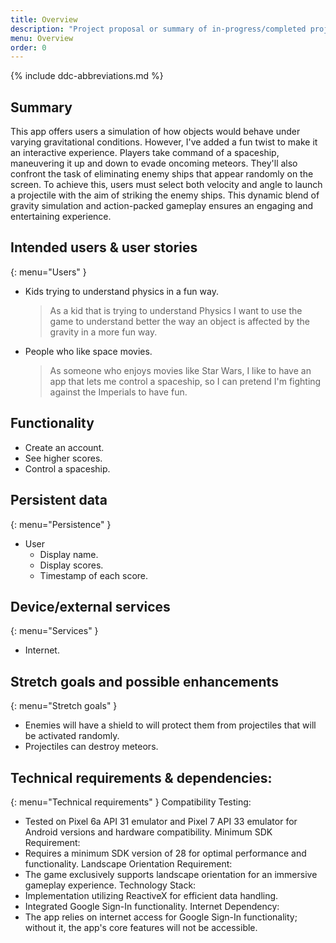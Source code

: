 ```yaml
---
title: Overview
description: "Project proposal or summary of in-progress/completed project."
menu: Overview
order: 0
---
```


{% include ddc-abbreviations.md %}

## Summary
This app offers users a simulation of how objects would behave under varying gravitational conditions. 
However, I've added a fun twist to make it an interactive experience. Players take command of a spaceship, 
maneuvering it up and down to evade oncoming meteors. They'll also confront the task of eliminating enemy ships 
that appear randomly on the screen. To achieve this, users must select both velocity and angle to launch a projectile 
with the aim of striking the enemy ships. This dynamic blend of gravity simulation and action-packed gameplay 
ensures an engaging and entertaining experience.


[//]: # (This app lets users experience a simulation of how objects would behave if it was falling in different gravities, but I'm trying to do it )

[//]: # (in a more fun way, so the user will be able to play with that idea. The user will be able to control a spaceship moving it )

[//]: # (up and down trying to avoid the meteors that will be flying in the opposite direction, also the user will have to destroy)

[//]: # (enemy's ship that will be display in random position in the screen, to destroy the enemy's ship the user will have to select)

[//]: # (the velocity and an angle to shoot a projectile with the intention of hit the enemy's ships.)


## Intended users & user stories
{: menu="Users" }

* Kids trying to understand physics in a fun way. 

  > As a kid that is trying to understand Physics I want to use the game to understand better the way an object is affected by the gravity in a more fun way.

* People who like space movies.

  > As someone who enjoys movies like Star Wars, I like to have an app that lets me control a spaceship, so I can pretend I'm fighting against the Imperials to have fun.

## Functionality

[//]: # (List &#40;using a bullet list---or ordered list, if order is relevant&#41; the key functional aspects that will be provided by the app---i.e. tell us what the user will be able to do using the app. This should not simply be a re-statement of the [summary]&#40;#summary&#41;, but should instead provide a more specific articulation of the functionality and user experience.)
* Create an account.
* See higher scores.
* Control a spaceship.

## Persistent data
{: menu="Persistence" }

[//]: # (Using a bullet list, list what content will be stored on the Android device. This should include any information that users of your app would expect to be maintained &#40;i.e. without connection to a server&#41; across multiple sessions of use.)

[//]: # ()
[//]: # (For example, this starter app already includes the necessary data model elements and data-access code to store & retrieve the following )

* User
    * Display name.
    * Display scores.
    * Timestamp of each score.
    
## Device/external services
{: menu="Services" }

[//]: # (If the client component will need to access special services of the device &#40;e.g. sensors, contacts, messaging&#41;, list them here using a bullet list. Also, if the client component will need to access already-existing external services &#40;e.g. real-time weather data, Open Movie Database, Open Trivia Database&#41;, those should also be listed here; any such references to external services should include links to the main page or API description page for the service.)
* Internet.

## Stretch goals and possible enhancements 
{: menu="Stretch goals" }
* Enemies will have a shield to will protect them from projectiles that will be activated randomly.
* Projectiles can destroy meteors.

[//]: # (If you can identify functional elements of the software that you think might not be achievable in the scope of the project, but which would nonetheless add significant value if you were able to include them, list them here. For now, we recommend listing them in order of complexity/amount of work, from the least to the most.)

## Technical requirements & dependencies:
{: menu="Technical requirements" }
Compatibility Testing:
* Tested on Pixel 6a API 31 emulator and Pixel 7 API 33 emulator for Android versions and hardware compatibility.
Minimum SDK Requirement:
* Requires a minimum SDK version of 28 for optimal performance and functionality.
Landscape Orientation Requirement:
* The game exclusively supports landscape orientation for an immersive gameplay experience.
Technology Stack:
* Implementation utilizing ReactiveX for efficient data handling.
* Integrated Google Sign-In functionality.
Internet Dependency:
* The app relies on internet access for Google Sign-In functionality; without it, the app's core features will not be accessible.

